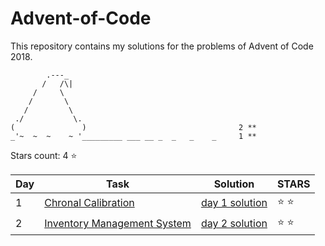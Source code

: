 # Advent-of-Code
This repository contains my solutions for the problems of Advent of Code 2018.

```
        .---_
       /   /\|
     /     \ 
    /       \ 
   /         \
 ./           \.                                    
(               )                                  2 **
_'~  ~  ~    ~ '_________ ___ __ _  _   _    _     1 **

```


Stars count: 4 :star:

Day | Task | Solution | STARS |
------------ | ------------ | ------------- | ------------- |
1 |[Chronal Calibration](https://github.com/DjolenceTipic/Advent-of-Code/blob/main/Advent-of-Code-2018/day-1) |[day 1 solution](https://github.com/DjolenceTipic/Advent-of-Code/blob/main/Advent-of-Code-2018/day-1/Program.cs) | :star: :star: |
2 |[Inventory Management System](https://github.com/DjolenceTipic/Advent-of-Code/blob/main/Advent-of-Code-2018/day-2) |[day 2 solution](https://github.com/DjolenceTipic/Advent-of-Code/blob/main/Advent-of-Code-2018/day-2/Program.cs) | :star: :star: |
